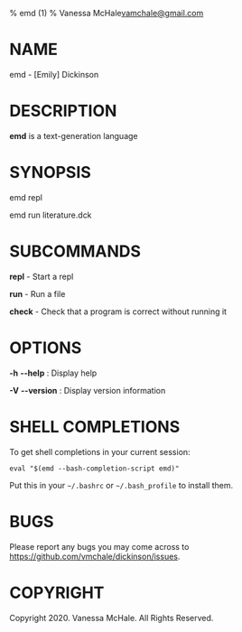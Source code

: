 % emd (1)
% Vanessa McHale<vamchale@gmail.com>

# NAME

emd - [Emily] Dickinson

# DESCRIPTION

**emd** is a text-generation language

# SYNOPSIS

  emd repl

  emd run literature.dck

# SUBCOMMANDS

**repl** - Start a repl

**run** - Run a file

**check** - Check that a program is correct without running it

# OPTIONS

**-h** **-\-help**
:   Display help

**-V** **-\-version**
:   Display version information

# SHELL COMPLETIONS

To get shell completions in your current session:

`eval "$(emd --bash-completion-script emd)"`

Put this in your `~/.bashrc` or `~/.bash_profile` to install them.

# BUGS

Please report any bugs you may come across to
https://github.com/vmchale/dickinson/issues.

# COPYRIGHT

Copyright 2020. Vanessa McHale. All Rights Reserved.
